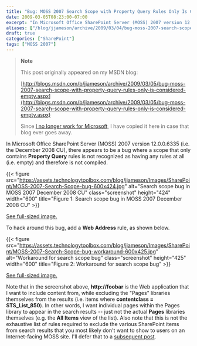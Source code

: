 ```yaml
---
title: "Bug: MOSS 2007 Search Scope with Property Query Rules Only Is Considered Empty"
date: 2009-03-05T08:23:00-07:00
excerpt: "In Microsoft Office SharePoint Server (MOSS) 2007 version 12.0.0.6335 (i.e. the December 2008 CU), there appears to be a bug where a scope that only contains Property Query rules is not recognized as having any rules at all (i.e. empty) and therefore..."
aliases: ["/blog/jjameson/archive/2009/03/04/bug-moss-2007-search-scope-with-property-query-rules-only-is-considered-empty.aspx", "/blog/jjameson/archive/2009/03/05/bug-moss-2007-search-scope-with-property-query-rules-only-is-considered-empty.aspx"]
draft: true
categories: ["SharePoint"]
tags: ["MOSS 2007"]
---
```


> **Note**
>
> This post originally appeared on my MSDN blog:
>
> [http://blogs.msdn.com/b/jjameson/archive/2009/03/05/bug-moss-2007-search-scope-with-property-query-rules-only-is-considered-empty.aspx](http://blogs.msdn.com/b/jjameson/archive/2009/03/05/bug-moss-2007-search-scope-with-property-query-rules-only-is-considered-empty.aspx)
>
> Since
> [I no longer work for Microsoft](/blog/jjameson/2011/09/02/last-day-with-microsoft),
> I have copied it here in case that blog ever goes away.

In Microsoft Office SharePoint Server (MOSS) 2007 version 12.0.0.6335 (i.e. the
December 2008 CU), there appears to be a bug where a scope that only contains
**Property Query** rules is not recognized as having any rules at all (i.e.
empty) and therefore is not compiled.

{{< figure
src="https://assets.technologytoolbox.com/blog/jjameson/Images/SharePoint/MOSS-2007-Search-Scope-bug-600x424.jpg"
alt="Search scope bug in MOSS 2007 December 2008 CU" class="screenshot"
height="424" width="600"
title="Figure 1: Search scope bug in MOSS 2007 December 2008 CU" >}}

[See full-sized image.](https://assets.technologytoolbox.com/blog/jjameson/Images/SharePoint/MOSS-2007-Search-Scope-bug-799x564.jpg)

To hack around this bug, add a **Web Address** rule, as shown below.

{{< figure
src="https://assets.technologytoolbox.com/blog/jjameson/Images/SharePoint/MOSS-2007-Search-Scope-bug-workaround-600x425.jpg"
alt="Workaround for search scope bug" class="screenshot" height="425"
width="600" title="Figure 2: Workaround for search scope bug" >}}

[See full-sized image.](https://assets.technologytoolbox.com/blog/jjameson/Images/SharePoint/MOSS-2007-Search-Scope-bug-workaround-796x564.jpg)

Note that in the screenshot above, **http://foobar** is the Web application that I want to include content from, while excluding the "Pages" libraries themselves from the results (i.e. items where **contentclass = STS\_List\_850**). In other words, I want individual pages within the Pages library to appear in the search results -- just not the actual **Pages** libraries themselves (e.g. the **All Items** view of the list).
Also note that this is not the exhaustive list of rules required to exclude the
various SharePoint items from search results that you most likely don't want to
show to users on an Internet-facing MOSS site. I'll defer that to a
[subsequent post](/blog/jjameson/2009/03/05/excluding-various-sharepoint-items-from-search-results-on-internet-facing-moss-sites).

